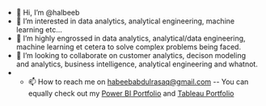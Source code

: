 - 👋 Hi, I’m @halbeeb
- 👀 I’m interested in data analytics, analytical engineering, machine learning etc...
- 🌱 I’m highly engrossed in data analytics, analytical/data engineering, machine learning et cetera to solve complex problems being faced.
- 💞️ I’m looking to collaborate on customer analytics, decison modeling and analytics, business intelligence, analytical engineering and whatnot.
- - 📫 How to reach me on habeebabdulrasaq@gmail.com
-- You can equally check out my [Power BI Portfolio](https://www.novypro.com/profile_projects/habeeb) and [Tableau Portfolio](https://public.tableau.com/app/profile/habeebabdulrasaq)

<!---
halbeeb/halbeeb is a ✨ special ✨ repository because its `README.md` (this file) appears on your GitHub profile.
You can click the Preview link to take a look at your changes.
--->



